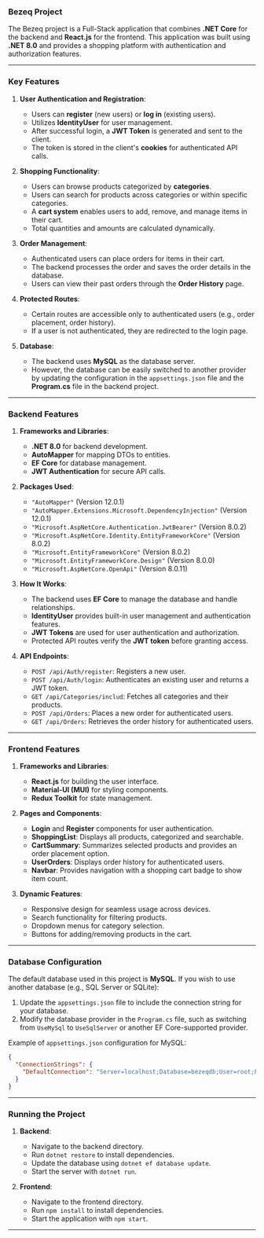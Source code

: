 ### **Bezeq Project**
The Bezeq project is a Full-Stack application that combines **.NET Core** for the backend and **React.js** for the frontend. This application was built using **.NET 8.0** and provides a shopping platform with authentication and authorization features.

---

### **Key Features**
1. **User Authentication and Registration**:
   - Users can **register** (new users) or **log in** (existing users).
   - Utilizes **IdentityUser** for user management.
   - After successful login, a **JWT Token** is generated and sent to the client.
   - The token is stored in the client's **cookies** for authenticated API calls.

2. **Shopping Functionality**:
   - Users can browse products categorized by **categories**.
   - Users can search for products across categories or within specific categories.
   - A **cart system** enables users to add, remove, and manage items in their cart.
   - Total quantities and amounts are calculated dynamically.

3. **Order Management**:
   - Authenticated users can place orders for items in their cart.
   - The backend processes the order and saves the order details in the database.
   - Users can view their past orders through the **Order History** page.

4. **Protected Routes**:
   - Certain routes are accessible only to authenticated users (e.g., order placement, order history).
   - If a user is not authenticated, they are redirected to the login page.

5. **Database**:
   - The backend uses **MySQL** as the database server.
   - However, the database can be easily switched to another provider by updating the configuration in the `appsettings.json` file and the **Program.cs** file in the backend project.

---

### **Backend Features**
1. **Frameworks and Libraries**:
   - **.NET 8.0** for backend development.
   - **AutoMapper** for mapping DTOs to entities.
   - **EF Core** for database management.
   - **JWT Authentication** for secure API calls.

2. **Packages Used**:
   - `"AutoMapper"` (Version 12.0.1)
   - `"AutoMapper.Extensions.Microsoft.DependencyInjection"` (Version 12.0.1)
   - `"Microsoft.AspNetCore.Authentication.JwtBearer"` (Version 8.0.2)
   - `"Microsoft.AspNetCore.Identity.EntityFrameworkCore"` (Version 8.0.2)
   - `"Microsoft.EntityFrameworkCore"` (Version 8.0.2)
   - `"Microsoft.EntityFrameworkCore.Design"` (Version 8.0.0)
   - `"Microsoft.AspNetCore.OpenApi"` (Version 8.0.11)

3. **How It Works**:
   - The backend uses **EF Core** to manage the database and handle relationships.
   - **IdentityUser** provides built-in user management and authentication features.
   - **JWT Tokens** are used for user authentication and authorization.
   - Protected API routes verify the **JWT token** before granting access.

4. **API Endpoints**:
   - `POST /api/Auth/register`: Registers a new user.
   - `POST /api/Auth/login`: Authenticates an existing user and returns a JWT token.
   - `GET /api/Categories/includ`: Fetches all categories and their products.
   - `POST /api/Orders`: Places a new order for authenticated users.
   - `GET /api/Orders`: Retrieves the order history for authenticated users.

---

### **Frontend Features**
1. **Frameworks and Libraries**:
   - **React.js** for building the user interface.
   - **Material-UI (MUI)** for styling components.
   - **Redux Toolkit** for state management.

2. **Pages and Components**:
   - **Login** and **Register** components for user authentication.
   - **ShoppingList**: Displays all products, categorized and searchable.
   - **CartSummary**: Summarizes selected products and provides an order placement option.
   - **UserOrders**: Displays order history for authenticated users.
   - **Navbar**: Provides navigation with a shopping cart badge to show item count.

3. **Dynamic Features**:
   - Responsive design for seamless usage across devices.
   - Search functionality for filtering products.
   - Dropdown menus for category selection.
   - Buttons for adding/removing products in the cart.

---

### **Database Configuration**
The default database used in this project is **MySQL**. If you wish to use another database (e.g., SQL Server or SQLite):
1. Update the `appsettings.json` file to include the connection string for your database.
2. Modify the database provider in the `Program.cs` file, such as switching from `UseMySql` to `UseSqlServer` or another EF Core-supported provider.

Example of `appsettings.json` configuration for MySQL:
```json
{
  "ConnectionStrings": {
    "DefaultConnection": "Server=localhost;Database=bezeqdb;User=root;Password=yourpassword;"
  }
}
```

---

### **Running the Project**
1. **Backend**:
   - Navigate to the backend directory.
   - Run `dotnet restore` to install dependencies.
   - Update the database using `dotnet ef database update`.
   - Start the server with `dotnet run`.

2. **Frontend**:
   - Navigate to the frontend directory.
   - Run `npm install` to install dependencies.
   - Start the application with `npm start`.

---
